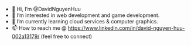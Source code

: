 - 👋 Hi, I’m @DavidNguyenHuu
- 👀 I’m interested in web development and game development.
- 🌱 I’m currently learning cloud services & computer graphics.
- 📫 How to reach me @ https://www.linkedin.com/in/david-nguyen-huu-002a13179/ (feel free to connect)

<!---
DavidNguyenHuu/DavidNguyenHuu is a ✨ special ✨ repository because its `README.md` (this file) appears on your GitHub profile.
You can click the Preview link to take a look at your changes.
--->
